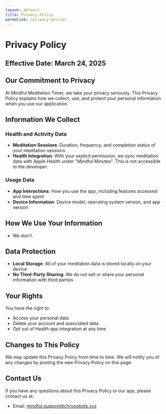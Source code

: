```yaml
---
layout: default
title: Privacy Policy
permalink: /privacy-policy/
---
```


# Privacy Policy

## Effective Date: March 24, 2025

## Our Commitment to Privacy

At Mindful Meditation Timer, we take your privacy seriously. This Privacy Policy explains how we collect, use, and protect your personal information when you use our application.

## Information We Collect

### Health and Activity Data
- **Meditation Sessions**: Duration, frequency, and completion status of your meditation sessions
- **Health Integration**: With your explicit permission, we sync meditation data with Apple Health under "Mindful Minutes". This is not accessible to the developer.

### Usage Data
- **App Interactions**: How you use the app, including features accessed and time spent
- **Device Information**: Device model, operating system version, and app version

## How We Use Your Information

- We don't.

## Data Protection

- **Local Storage**: All of your meditation data is stored locally on your device
- **No Third-Party Sharing**: We do not sell or share your personal information with third parties

## Your Rights

You have the right to:
- Access your personal data
- Delete your account and associated data
- Opt out of Health app integration at any time

## Changes to This Policy

We may update this Privacy Policy from time to time. We will notify you of any changes by posting the new Privacy Policy on this page.

## Contact Us

If you have any questions about this Privacy Policy or our app, please contact us at:
- Email: mindful.support@chronobots.xyz

